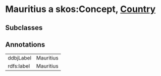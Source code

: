 # Mauritius a skos:Concept, [Country](/0.1/Country)

## Subclasses

## Annotations

|||
|-----|-----|
|ddbjLabel|Mauritius|
|rdfs:label|Mauritius|

